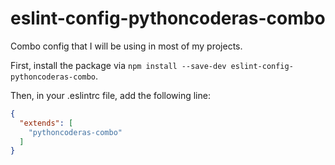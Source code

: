 # eslint-config-pythoncoderas-combo
Combo config that I will be using in most of my projects.

First, install the package via `npm install --save-dev eslint-config-pythoncoderas-combo`.

Then, in your .eslintrc file, add the following line:

```json
{
  "extends": [
    "pythoncoderas-combo"
  ]
}
```
